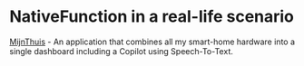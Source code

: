 # NativeFunction in a real-life scenario

[MijnThuis](https://github.com/Djohnnie/MijnThuis) - An application that combines all my smart-home hardware into a single dashboard including a Copilot using Speech-To-Text.